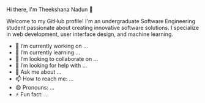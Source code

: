 Hi there, I'm Theekshana Nadun 👋

Welcome to my GitHub profile! I'm an undergraduate Software Engineering student passionate about creating innovative software solutions. I specialize in web development, user interface design, and machine learning.


<!--
**TheekshanaNadun/TheekshanaNadun** is a ✨ _special_ ✨ repository because its `README.md` (this file) appears on your GitHub profile.-->




- 🔭 I’m currently working on ...
- 🌱 I’m currently learning ...
- 👯 I’m looking to collaborate on ...
- 🤔 I’m looking for help with ...
- 💬 Ask me about ...
- 📫 How to reach me: ...
- 😄 Pronouns: ...
- ⚡ Fun fact: ...
